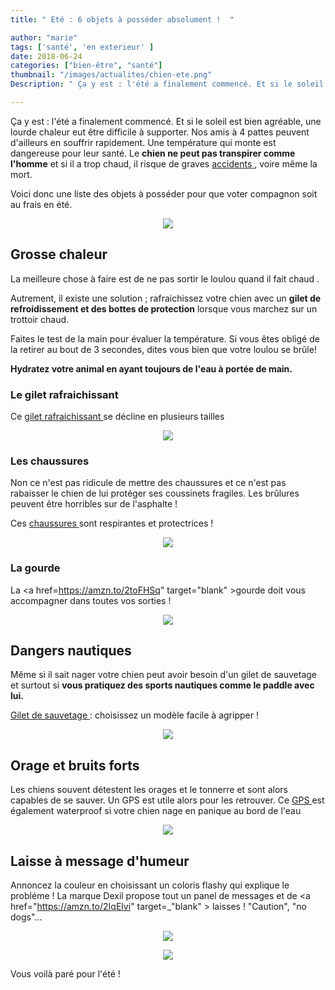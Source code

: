 ```yaml
---
title: " Eté : 6 objets à posséder absolument !  "

author: "marie"
tags: ['santé', 'en exterieur' ]
date: 2018-06-24
categories: ["bien-être", "santé"]
thumbnail: "/images/actualites/chien-ete.png"
Description: " Ça y est : l'été a finalement commencé. Et si le soleil est bien agréable, une lourde chaleur eut être difficile à supporter. Nos amis à 4 pattes peuvent d'ailleurs en souffrir rapidement.  "

---
```

Ça y est : l'été a finalement commencé. Et si le soleil est bien agréable, une lourde chaleur eut être difficile à supporter. Nos amis à 4 pattes peuvent d'ailleurs en souffrir rapidement. Une température qui monte est dangereuse pour leur santé. Le <b>chien ne peut pas transpirer comme l'homme</b> et si il a trop chaud, il risque de graves <a href="https://www.chien-calme.com/actualites/chien-et-chaleur/" target="_blank" > accidents </a>, voire même la mort.

Voici donc une liste des objets à posséder pour que voter compagnon soit au frais en été.


<p align="center"><img src="/images/actualites/DogSummer.jpg" class="img-responsive"></p>




## Grosse chaleur

La meilleure chose à faire est de ne pas sortir le loulou quand il fait chaud .

Autrement, il existe une solution ; rafraichissez votre chien avec un <b>gilet de refroidissement et des bottes de protection</b> lorsque vous marchez sur un trottoir chaud.

Faites le test de la main pour évaluer la température. Si vous êtes obligé de la retirer au bout de 3 secondes, dites vous bien que votre loulou se brûle!

<b>Hydratez votre animal en ayant toujours de l'eau à portée de main. </b>


### Le gilet rafraichissant
Ce <a href="https://amzn.to/2KdZSfs" target="_blank" > gilet rafraichissant </a> se décline en plusieurs tailles


<p align="center"><img src="/images/actualites/veste_.jpg" class="img-responsive"></p>

### Les chaussures
Non ce n'est pas ridicule de mettre des chaussures et  ce n'est pas rabaisser le chien de lui protéger ses coussinets fragiles. Les brûlures peuvent être horribles sur  de l'asphalte !

Ces <a href="https://amzn.to/2yAaAZb" target="_blank"> chaussures </a> sont respirantes et protectrices !

<p align="center"><img src="/images/actualites/41PN900MV2L.jpg" class="img-responsive"></p>

### La gourde

La <a href=https://amzn.to/2toFHSq" target="blank" >gourde <a/> doit vous accompagner dans toutes vos sorties !



<p align="center"><img src="/images/actualites/71tJY6E-U5L._SL1500_.jpg" class="img-responsive"></p>


## Dangers nautiques

Même si il sait nager votre chien peut avoir besoin d'un gilet de sauvetage et surtout si <b>vous pratiquez des sports nautiques comme le paddle avec lui. </b>

<a href="https://amzn.to/2KgRqw1" target="_blank" >Gilet de sauvetage </a>: choisissez un modèle facile à agripper !

<p align="center"><img src="/images/actualites/91q+aEttrpL._SL1500_.jpg" class="img-responsive"></p>

## Orage et bruits forts
Les chiens souvent détestent les orages et le tonnerre et sont alors capables de se sauver. Un GPS est utile alors pour les retrouver. Ce <a href="https://amzn.to/2Imb4Sp" target="_blank" > GPS </a>est également waterproof si votre chien nage en panique au bord de l'eau

<p align="center"><img src="/images/actualites/61D2XI2KUjL._SL1000_.jpg" class="img-responsive"></p>

## Laisse à message d'humeur

Annoncez la couleur en choisissant un coloris flashy qui explique le probléme ! La marque Dexil propose tout un panel de messages et de <a href="https://amzn.to/2IqElvi" target=_"blank" > laisses </a>! "Caution", "no dogs"...

<p align="center"><img src="/images/actualites/71K+PLfFhcL._SL1024_.jpg" class="img-responsive"></p>

<p align="center"><img src="/images/actualites/s-l300.jpg" class="img-responsive"></p>


Vous voilà paré pour l'été !
